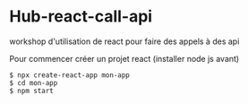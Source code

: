# Hub-react-call-api
workshop d'utilisation de react pour faire des appels à des api

Pour commencer créer un projet react (installer node js avant)

<!--sec data-title="Your first command: OS X and Linux" data-id="OSX_Linux_whoami" data-collapse=true ces-->

    $ npx create-react-app mon-app
    $ cd mon-app
    $ npm start
    
<!--endsec-->

